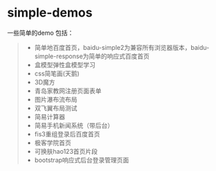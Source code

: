 # simple-demos
一些简单的demo
包括：
> * 简单地百度首页，baidu-simple2为兼容所有浏览器版本，baidu-simple-response为简单的响应式百度首页
> * 盒模型弹性盒模型学习
> * css简笔画(天鹅)
> * 3D魔方
> * 青岛家教网注册页面表单
> * 图片瀑布流布局
> * 双飞翼布局测试
> * 简易计算器
> * 简易手机新闻系统（带后台）
> * fis3重组登录后百度首页
> * 极客学院首页
> * 可换肤hao123首页片段
> * bootstrap响应式后台登录管理页面
